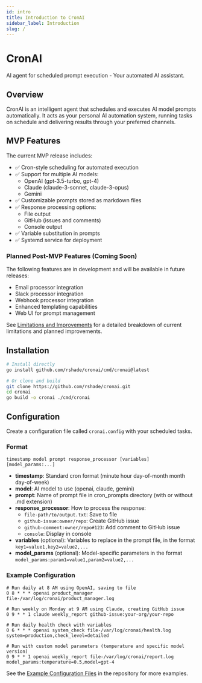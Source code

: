 ```yaml
---
id: intro
title: Introduction to CronAI
sidebar_label: Introduction
slug: /
---
```


# CronAI

AI agent for scheduled prompt execution - Your automated AI assistant.

## Overview

CronAI is an intelligent agent that schedules and executes AI model prompts automatically. It acts as your personal AI automation system, running tasks on schedule and delivering results through your preferred channels.

## MVP Features

The current MVP release includes:

- ✅ Cron-style scheduling for automated execution
- ✅ Support for multiple AI models:
  - OpenAI (gpt-3.5-turbo, gpt-4)
  - Claude (claude-3-sonnet, claude-3-opus)
  - Gemini
- ✅ Customizable prompts stored as markdown files
- ✅ Response processing options:
  - File output
  - GitHub (issues and comments)
  - Console output
- ✅ Variable substitution in prompts
- ✅ Systemd service for deployment

### Planned Post-MVP Features (Coming Soon)

The following features are in development and will be available in future releases:

- Email processor integration
- Slack processor integration
- Webhook processor integration
- Enhanced templating capabilities
- Web UI for prompt management

See [Limitations and Improvements](limitations-and-improvements) for a detailed breakdown of current limitations and planned improvements.

## Installation

```bash
# Install directly
go install github.com/rshade/cronai/cmd/cronai@latest

# Or clone and build
git clone https://github.com/rshade/cronai.git
cd cronai
go build -o cronai ./cmd/cronai
```

## Configuration

Create a configuration file called `cronai.config` with your scheduled tasks.

### Format

```
timestamp model prompt response_processor [variables] [model_params:...]
```

- **timestamp**: Standard cron format (minute hour day-of-month month day-of-week)
- **model**: AI model to use (openai, claude, gemini)
- **prompt**: Name of prompt file in cron_prompts directory (with or without .md extension)
- **response_processor**: How to process the response:
  - `file-path/to/output.txt`: Save to file
  - `github-issue:owner/repo`: Create GitHub issue
  - `github-comment:owner/repo#123`: Add comment to GitHub issue
  - `console`: Display in console
- **variables** (optional): Variables to replace in the prompt file, in the format `key1=value1,key2=value2,...`
- **model_params** (optional): Model-specific parameters in the format `model_params:param1=value1,param2=value2,...`

### Example Configuration

```
# Run daily at 8 AM using OpenAI, saving to file
0 8 * * * openai product_manager file-/var/log/cronai/product_manager.log

# Run weekly on Monday at 9 AM using Claude, creating GitHub issue
0 9 * * 1 claude weekly_report github-issue:your-org/your-repo

# Run daily health check with variables
0 6 * * * openai system_check file-/var/log/cronai/health.log system=production,check_level=detailed

# Run with custom model parameters (temperature and specific model version)
0 9 * * 1 openai weekly_report file-/var/log/cronai/report.log model_params:temperature=0.5,model=gpt-4
```

See the [Example Configuration Files](https://github.com/rshade/cronai/blob/main/cronai.config.example) in the repository for more examples.